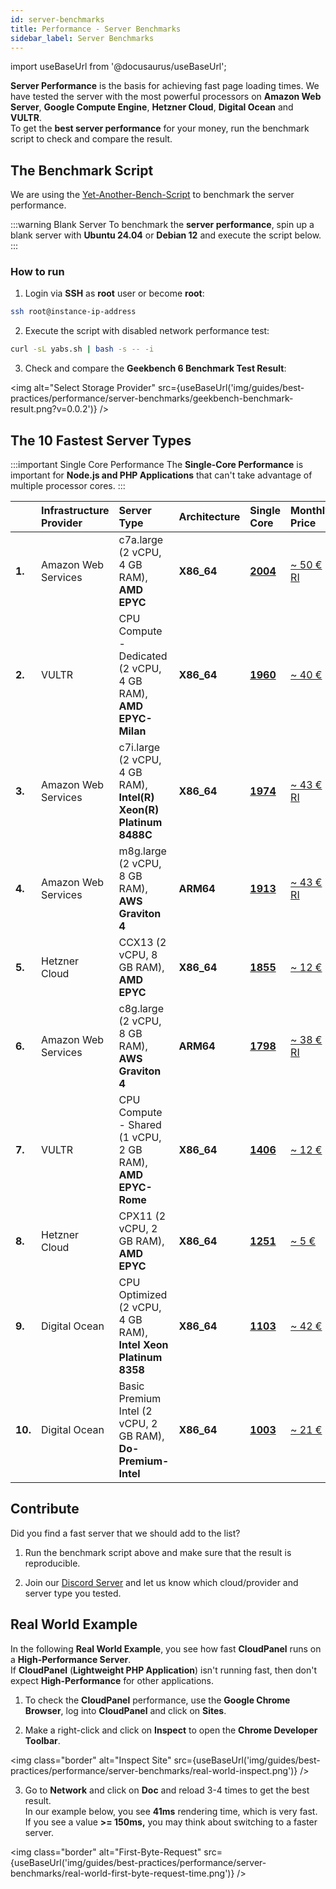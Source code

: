 ```yaml
---
id: server-benchmarks
title: Performance - Server Benchmarks
sidebar_label: Server Benchmarks
---
```


import useBaseUrl from '@docusaurus/useBaseUrl';

**Server Performance** is the basis for achieving fast page loading times. We have tested the server with the most powerful processors on
**Amazon Web Server**, **Google Compute Engine**, **Hetzner Cloud**, **Digital Ocean** and **VULTR**. <br />
To get the **best server performance** for your money, run the benchmark script to check and compare the result.

## The Benchmark Script

We are using the [Yet-Another-Bench-Script](https://github.com/masonr/yet-another-bench-script) to benchmark the server performance.

:::warning Blank Server
To benchmark the **server performance**, spin up a blank server with **Ubuntu 24.04** or **Debian 12** and execute the script below.
:::

### How to run

1. Login via **SSH** as **root** user or become **root**:

```bash
ssh root@instance-ip-address
```

2. Execute the script with disabled network performance test:

```bash
curl -sL yabs.sh | bash -s -- -i
```

3. Check and compare the **Geekbench 6 Benchmark Test Result**:

<img alt="Select Storage Provider" src={useBaseUrl('img/guides/best-practices/performance/server-benchmarks/geekbench-benchmark-result.png?v=0.0.2')} />

## The 10 Fastest Server Types

:::important Single Core Performance
The **Single-Core Performance** is important for **Node.js and PHP Applications** that can't take advantage of multiple processor cores.
:::

|         | Infrastructure Provider | Server Type                                                              | Architecture | Single Core                                               | Monthly Price                                                               |
|:--------|:------------------------|:-------------------------------------------------------------------------|:-------------|:----------------------------------------------------------|:----------------------------------------------------------------------------|
| **1.**  | Amazon Web Services     | c7a.large (2 vCPU, 4 GB RAM), <br /> **AMD EPYC**                        | **X86_64**   | [**2004**](https://browser.geekbench.com/v6/cpu/8988256)  | [~ 50 € RI](https://aws.amazon.com/ec2/pricing/reserved-instances/pricing/) |
| **2.**  | VULTR                   | CPU Compute - Dedicated (2 vCPU, 4 GB RAM), <br /> **AMD EPYC-Milan**    | **X86_64**   | [**1960**](https://browser.geekbench.com/v6/cpu/8988721)  | [~ 40 €](https://www.vultr.com/pricing/#cloud-compute)                      |
| **3.**  | Amazon Web Services     | c7i.large (2 vCPU, 4 GB RAM), <br /> **Intel(R) Xeon(R) Platinum 8488C** | **X86_64**   | [**1974**](https://browser.geekbench.com/v6/cpu/8970305)  | [~ 43 € RI](https://aws.amazon.com/ec2/pricing/reserved-instances/pricing/) |
| **4.**  | Amazon Web Services     | m8g.large (2 vCPU, 8 GB RAM), <br /> **AWS Graviton 4**                  | **ARM64**    | [**1913**](https://browser.geekbench.com/v6/cpu/8970151)  | [~ 43 € RI](https://aws.amazon.com/ec2/pricing/reserved-instances/pricing/) |
| **5.**  | Hetzner Cloud           | CCX13 (2 vCPU, 8 GB RAM), <br /> **AMD EPYC**                            | **X86_64**   | [**1855**](https://browser.geekbench.com/v6/cpu/8970901)  | [~ 12 €](https://www.hetzner.com/cloud#pricing)                             |
| **6.**  | Amazon Web Services     | c8g.large (2 vCPU, 8 GB RAM), <br /> **AWS Graviton 4**                  | **ARM64**    | [**1798**](https://browser.geekbench.com/v6/cpu/8970993)  | [~ 38 € RI](https://aws.amazon.com/ec2/pricing/reserved-instances/pricing/) |
| **7.**  | VULTR                   | CPU Compute - Shared (1 vCPU, 2 GB RAM), <br /> **AMD EPYC-Rome**       | **X86_64**   | [**1406**](https://browser.geekbench.com/v6/cpu/8989093)  | [~ 12 €](https://www.vultr.com/pricing/#cloud-compute)                      |
| **8.**  | Hetzner Cloud           | CPX11 (2 vCPU, 2 GB RAM), <br /> **AMD EPYC**                            | **X86_64**   | [**1251**](https://browser.geekbench.com/v6/cpu/8970895)  | [~ 5 €](https://www.hetzner.com/cloud#pricing)                              |
| **9.**  | Digital Ocean           | CPU Optimized (2 vCPU, 4 GB RAM), <br /> **Intel Xeon Platinum 8358**    | **X86_64**   | [**1103**](https://browser.geekbench.com/v5/cpu/16960567) | [~ 42 €](https://www.digitalocean.com/products/droplets)                    |
| **10.** | Digital Ocean           | Basic Premium Intel (2 vCPU, 2 GB RAM), <br /> **Do-Premium-Intel**      | **X86_64**   | [**1003**](https://browser.geekbench.com/v5/cpu/16960667) | [~ 21 €](https://www.digitalocean.com/products/droplets)                    |


## Contribute

Did you find a fast server that we should add to the list?

1. Run the benchmark script above and make sure that the result is reproducible.

2. Join our [Discord Server](https://discord.cloudpanel.io/) and let us know which cloud/provider and server type you tested.

## Real World Example

In the following **Real World Example**, you see how fast **CloudPanel** runs on a **High-Performance Server**. <br />
If **CloudPanel** (**Lightweight PHP Application**) isn't running fast, then don't expect **High-Performance** for other applications.

1. To check the **CloudPanel** performance, use the **Google Chrome Browser**, log into **CloudPanel** and click on **Sites**.

2. Make a right-click and click on **Inspect** to open the **Chrome Developer Toolbar**.

<img class="border" alt="Inspect Site" src={useBaseUrl('img/guides/best-practices/performance/server-benchmarks/real-world-inspect.png')} />

3. Go to **Network** and click on **Doc** and reload 3-4 times to get the best result. <br />
In our example below, you see **41ms** rendering time, which is very fast. If you see a value **>= 150ms,** 
you may think about switching to a faster server.

<img class="border" alt="First-Byte-Request" src={useBaseUrl('img/guides/best-practices/performance/server-benchmarks/real-world-first-byte-request-time.png')} />





